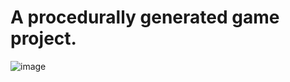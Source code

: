 # A procedurally generated game project.
![image](https://github.com/IsaacHogben/Delve/assets/61402449/93d8b0b8-af1f-42af-82df-be284648958d)
